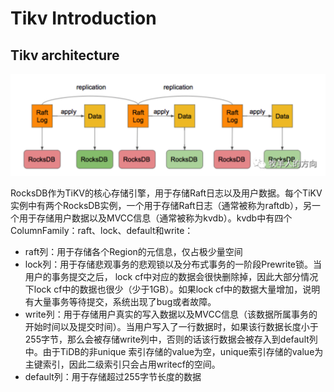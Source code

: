 # Tikv Introduction

## Tikv architecture



![image-20211105100011699](../images/image-20211105100011699.png)

RocksDB作为TiKV的核心存储引擎，用于存储Raft日志以及用户数据。每个TiKV实例中有两个RocksDB实例，一个用于存储Raft日志（通常被称为raftdb），另一个用于存储用户数据以及MVCC信息（通常被称为kvdb）。kvdb中有四个ColumnFamily：raft、lock、default和write：

- raft列：用于存储各个Region的元信息，仅占极少量空间
- lock列：用于存储悲观事务的悲观锁以及分布式事务的一阶段Prewrite锁。当用户的事务提交之后， lock cf中对应的数据会很快删除掉，因此大部分情况下lock cf中的数据也很少（少于1GB）。如果lock cf中的数据大量增加，说明有大量事务等待提交，系统出现了bug或者故障。
- write列：用于存储用户真实的写入数据以及MVCC信息（该数据所属事务的开始时间以及提交时间）。当用户写入了一行数据时，如果该行数据长度小于255字节，那么会被存储write列中，否则的话该行数据会被存入到default列中。由于TiDB的非unique 索引存储的value为空，unique索引存储的value为主键索引，因此二级索引只会占用writecf的空间。
- default列：用于存储超过255字节长度的数据

